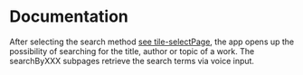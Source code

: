 # Documentation
After selecting the search method [see tile-selectPage](/../main/app-SearchAssistant/tile-selectPage), the app opens up the possibility of searching for the title, author or topic of a work. The searchByXXX subpages retrieve the search terms via voice input.
